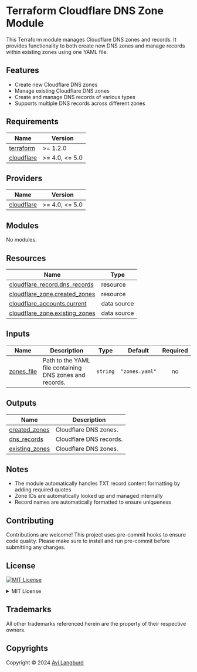 # Terraform Cloudflare DNS Zone Module

This Terraform module manages Cloudflare DNS zones and records.
It provides functionality to both create new DNS zones and manage records within existing zones using one YAML file.

## Features

- Create new Cloudflare DNS zones
- Manage existing Cloudflare DNS zones
- Create and manage DNS records of various types
- Supports multiple DNS records across different zones

<!-- BEGIN_TF_DOCS -->
## Requirements

| Name | Version |
|------|---------|
| <a name="requirement_terraform"></a> [terraform](#requirement\_terraform) | >= 1.2.0 |
| <a name="requirement_cloudflare"></a> [cloudflare](#requirement\_cloudflare) | >= 4.0, <= 5.0 |

## Providers

| Name | Version |
|------|---------|
| <a name="provider_cloudflare"></a> [cloudflare](#provider\_cloudflare) | >= 4.0, <= 5.0 |

## Modules

No modules.

## Resources

| Name | Type |
|------|------|
| [cloudflare_record.dns_records](https://registry.terraform.io/providers/cloudflare/cloudflare/latest/docs/resources/record) | resource |
| [cloudflare_zone.created_zones](https://registry.terraform.io/providers/cloudflare/cloudflare/latest/docs/resources/zone) | resource |
| [cloudflare_accounts.current](https://registry.terraform.io/providers/cloudflare/cloudflare/latest/docs/data-sources/accounts) | data source |
| [cloudflare_zone.existing_zones](https://registry.terraform.io/providers/cloudflare/cloudflare/latest/docs/data-sources/zone) | data source |

## Inputs

| Name | Description | Type | Default | Required |
|------|-------------|------|---------|:--------:|
| <a name="input_zones_file"></a> [zones\_file](#input\_zones\_file) | Path to the YAML file containing DNS zones and records. | `string` | `"zones.yaml"` | no |

## Outputs

| Name | Description |
|------|-------------|
| <a name="output_created_zones"></a> [created\_zones](#output\_created\_zones) | Cloudflare DNS zones. |
| <a name="output_dns_records"></a> [dns\_records](#output\_dns\_records) | Cloudflare DNS records. |
| <a name="output_existing_zones"></a> [existing\_zones](#output\_existing\_zones) | Cloudflare DNS zones. |
<!-- END_TF_DOCS -->

## Notes

- The module automatically handles TXT record content formatting by adding required quotes
- Zone IDs are automatically looked up and managed internally
- Record names are automatically formatted to ensure uniqueness

## Contributing

Contributions are welcome! This project uses pre-commit hooks to ensure code quality. Please make sure to install and run pre-commit before submitting any changes.

## License

<a href="https://opensource.org/license/mit"><img src="https://img.shields.io/badge/License-MIT-blue.svg?style=for-the-badge" alt="MIT License"></a>

<details>
<summary>MIT License</summary>
<br/>
<br/>

Complete license is available in the [`LICENSE`](LICENSE) file.

```text
Permission is hereby granted, free of charge, to any person obtaining a copy
of this software and associated documentation files (the "Software"), to deal
in the Software without restriction, including without limitation the rights
to use, copy, modify, merge, publish, distribute, sublicense, and/or sell
copies of the Software, and to permit persons to whom the Software is
furnished to do so, subject to the following conditions:

The above copyright notice and this permission notice shall be included in all
copies or substantial portions of the Software.

THE SOFTWARE IS PROVIDED "AS IS", WITHOUT WARRANTY OF ANY KIND, EXPRESS OR
IMPLIED, INCLUDING BUT NOT LIMITED TO THE WARRANTIES OF MERCHANTABILITY,
FITNESS FOR A PARTICULAR PURPOSE AND NONINFRINGEMENT. IN NO EVENT SHALL THE
AUTHORS OR COPYRIGHT HOLDERS BE LIABLE FOR ANY CLAIM, DAMAGES OR OTHER
LIABILITY, WHETHER IN AN ACTION OF CONTRACT, TORT OR OTHERWISE, ARISING FROM,
OUT OF OR IN CONNECTION WITH THE SOFTWARE OR THE USE OR OTHER DEALINGS IN THE
SOFTWARE.
```

</details>

## Trademarks

All other trademarks referenced herein are the property of their respective owners.

## Copyrights

Copyright © 2024 [Avi Langburd](https://github.com/langburd)
